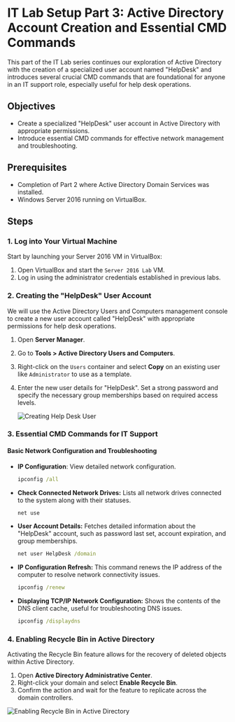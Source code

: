 # IT Lab Setup Part 3: Active Directory Account Creation and Essential CMD Commands

This part of the IT Lab series continues our exploration of Active Directory with the creation of a specialized user account named "HelpDesk" and introduces several crucial CMD commands that are foundational for anyone in an IT support role, especially useful for help desk operations.

## Objectives

- Create a specialized "HelpDesk" user account in Active Directory with appropriate permissions.
- Introduce essential CMD commands for effective network management and troubleshooting.

## Prerequisites

- Completion of Part 2 where Active Directory Domain Services was installed.
- Windows Server 2016 running on VirtualBox.

## Steps

### 1. Log into Your Virtual Machine

Start by launching your Server 2016 VM in VirtualBox:

1. Open VirtualBox and start the `Server 2016 Lab` VM.
2. Log in using the administrator credentials established in previous labs.

### 2. Creating the "HelpDesk" User Account

We will use the Active Directory Users and Computers management console to create a new user account called "HelpDesk" with appropriate permissions for help desk operations.

1. Open **Server Manager**.
2. Go to **Tools > Active Directory Users and Computers**.
3. Right-click on the `Users` container and select **Copy** on an existing user like `Administrator` to use as a template.
4. Enter the new user details for "HelpDesk". Set a strong password and specify the necessary group memberships based on required access levels.

    ![Creating Help Desk User](https://path_to_your_image/create-help-desk-user.png "Creating the HelpDesk User Account")

### 3. Essential CMD Commands for IT Support

#### Basic Network Configuration and Troubleshooting

- **IP Configuration**: View detailed network configuration.
  ```cmd
  ipconfig /all

- **Check Connected Network Drives:** Lists all network drives connected to the system along with their statuses.
  ```cmd
  net use

- **User Account Details:** Fetches detailed information about the "HelpDesk" account, such as password last set, account expiration, and group memberships.
  ```cmd
  net user HelpDesk /domain

- **IP Configuration Refresh:** This command renews the IP address of the computer to resolve network connectivity issues.
  ```cmd
  ipconfig /renew
- **Displaying TCP/IP Network Configuration:** Shows the contents of the DNS client cache, useful for troubleshooting DNS issues.
  ```cmd
  ipconfig /displaydns

### 4. Enabling Recycle Bin in Active Directory

Activating the Recycle Bin feature allows for the recovery of deleted objects within Active Directory.

1. Open **Active Directory Administrative Center**.
2. Right-click your domain and select **Enable Recycle Bin**.
3. Confirm the action and wait for the feature to replicate across the domain controllers.

![Enabling Recycle Bin in Active Directory](https://path_to_your_image/create-help-desk-user.png "Creating the HelpDesk User Account")

